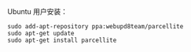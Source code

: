 Ubuntu 用户安装：

    sudo add-apt-repository ppa:webupd8team/parcellite
    sudo apt-get update
    sudo apt-get install parcellite

